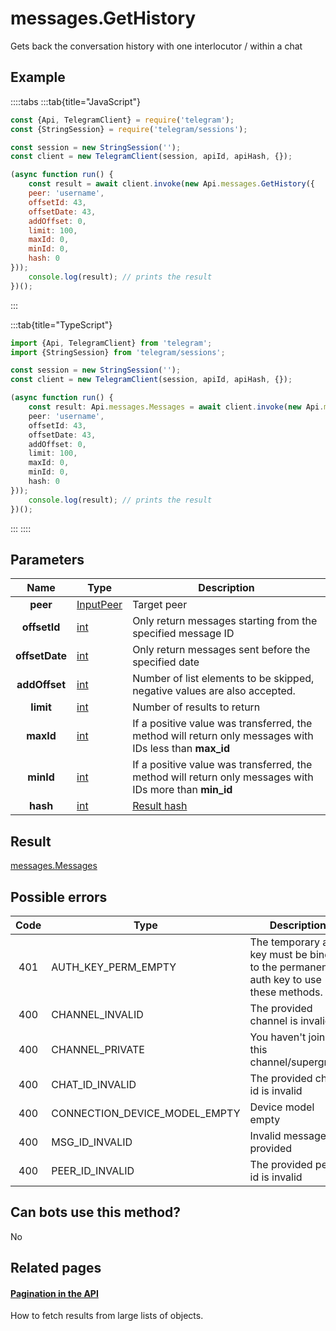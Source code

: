 # messages.GetHistory

Gets back the conversation history with one interlocutor / within a chat



## Example

::::tabs
:::tab{title="JavaScript"}
```js
const {Api, TelegramClient} = require('telegram');
const {StringSession} = require('telegram/sessions');

const session = new StringSession('');
const client = new TelegramClient(session, apiId, apiHash, {});

(async function run() {
    const result = await client.invoke(new Api.messages.GetHistory({
    peer: 'username',
    offsetId: 43,
    offsetDate: 43,
    addOffset: 0,
    limit: 100,
    maxId: 0,
    minId: 0,
    hash: 0
}));
    console.log(result); // prints the result
})();
```
:::

:::tab{title="TypeScript"}
```ts
import {Api, TelegramClient} from 'telegram';
import {StringSession} from 'telegram/sessions';

const session = new StringSession('');
const client = new TelegramClient(session, apiId, apiHash, {});

(async function run() {
    const result: Api.messages.Messages = await client.invoke(new Api.messages.GetHistory({
    peer: 'username',
    offsetId: 43,
    offsetDate: 43,
    addOffset: 0,
    limit: 100,
    maxId: 0,
    minId: 0,
    hash: 0
}));
    console.log(result); // prints the result
})();
```
:::
::::



## Parameters

| Name | Type | Description |
| :--: | ---- | ----------- |
| **peer** | [InputPeer](https://core.telegram.org/type/InputPeer) | Target peer 
| **offsetId** | [int](https://core.telegram.org/type/int) | Only return messages starting from the specified message ID 
| **offsetDate** | [int](https://core.telegram.org/type/int) | Only return messages sent before the specified date 
| **addOffset** | [int](https://core.telegram.org/type/int) | Number of list elements to be skipped, negative values are also accepted. 
| **limit** | [int](https://core.telegram.org/type/int) | Number of results to return 
| **maxId** | [int](https://core.telegram.org/type/int) | If a positive value was transferred, the method will return only messages with IDs less than **max\_id** 
| **minId** | [int](https://core.telegram.org/type/int) | If a positive value was transferred, the method will return only messages with IDs more than **min\_id** 
| **hash** | [int](https://core.telegram.org/type/int) | [Result hash](https://core.telegram.org/api/offsets) 


## Result

[messages.Messages](https://core.telegram.org/type/messages.Messages)



## Possible errors

| Code | Type | Description |
| :--: | ---- | ----------- |
| 401 | AUTH\_KEY\_PERM\_EMPTY | The temporary auth key must be binded to the permanent auth key to use these methods. 
| 400 | CHANNEL\_INVALID | The provided channel is invalid 
| 400 | CHANNEL\_PRIVATE | You haven't joined this channel/supergroup 
| 400 | CHAT\_ID\_INVALID | The provided chat id is invalid 
| 400 | CONNECTION\_DEVICE\_MODEL\_EMPTY | Device model empty 
| 400 | MSG\_ID\_INVALID | Invalid message ID provided 
| 400 | PEER\_ID\_INVALID | The provided peer id is invalid 


## Can bots use this method?

No

## Related pages

#### [Pagination in the API](https://core.telegram.org/api/offsets)

How to fetch results from large lists of objects.





